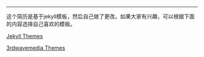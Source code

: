 ---

这个简历是基于jekyll模板，然后自己做了更改。如果大家有兴趣，可以根据下面的内容选择自己喜欢的模板。

[Jekyll Themes](http://blog.webjeda.com/jekyll-themes/)

[3rdwavemedia Themes](http://themes.3rdwavemedia.com/)
